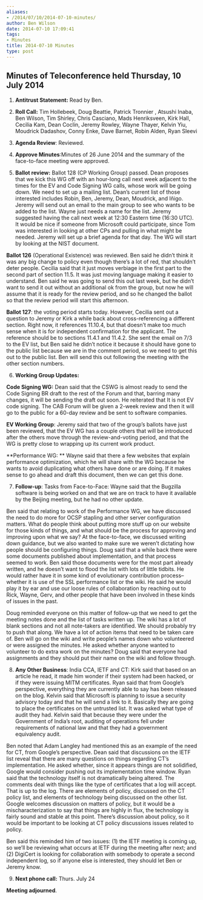 ```yaml
---
aliases:
- /2014/07/10/2014-07-10-minutes/
author: Ben Wilson
date: 2014-07-10 17:09:41
tags:
- Minutes
title: 2014-07-10 Minutes
type: post
---
```


## Minutes of Teleconference held Thursday, 10 July 2014

1. **Antitrust Statement:** Read by Ben.

1. **Roll Call:** Tim Hollebeek, Doug Beattie, Patrick Tronnier , Atsushi Inaba, Ben Wilson, Tim Shirley, Chris Casciano, Mads Henriksveen, Kirk Hall, Cecilia Kam, Dean Coclin, Jeremy Rowley, Wayne Thayer, Kelvin Yiu, Moudrick Dadashov, Conny Enke, Dave Barnet, Robin Alden, Ryan Sleevi

1. **Agenda Review**: Reviewed.

1. **Approve Minutes**:Minutes of 26 June 2014 and the summary of the face-to-face meeting were approved.

1. **Ballot review:** Ballot 128 (CP Working Group) passed. Dean proposes that we kick this WG off with an hour-long call next week adjacent to the times for the EV and Code Signing WG calls, whose work will be going down. We need to set up a mailing list. Dean’s current list of those interested includes Robin, Ben, Jeremy, Dean, Moudrick, and Iñigo. Jeremy will send out an email to the main group to see who wants to be added to the list. Wayne just needs a name for the list. Jeremy suggested having the call next week at 12:30 Eastern time (16:30 UTC). It would be nice if someone from Microsoft could participate, since Tom was interested in looking at other CPs and pulling in what might be needed. Jeremy will set up a brief agenda for that day. The WG will start by looking at the NIST document.

**Ballot 126** (Operational Existence) was reviewed. Ben said he didn’t think it was any big change to policy even though there’s a lot of red, that shouldn’t deter people. Cecilia said that it just moves verbiage in the first part to the second part of section 11.5. It was just moving language making it easier to understand. Ben said he was going to send this out last week, but he didn’t want to send it out without an additional ok from the group, but now he will assume that it is ready for the review period, and so he changed the ballot so that the review period will start this afternoon.

**Ballot 127**: the voting period starts today. However, Cecilia sent out a question to Jeremy or Kirk a while back about cross-referencing a different section. Right now, it references 11.10.4, but that doesn’t make too much sense when it is for independent confirmation for the applicant. The reference should be to sections 11.4.1 and 11.4.2. She sent the email on 7/3 to the EV list, but Ben said he didn’t notice it because it should have gone to the public list because we are in the comment period, so we need to get this out to the public list. Ben will send this out following the meeting with the other section numbers.

6. **Working Group Updates:**

**Code Signing WG:** Dean said that the CSWG is almost ready to send the Code Signing BR draft to the rest of the Forum and that, barring many changes, it will be sending the draft out soon. He reiterated that It is not EV code signing. The CAB Forum will be given a 2-week review and then it will go to the public for a 60-day review and be sent to software companies.

**EV Working Group**: Jeremy said that two of the group’s ballots have just been reviewed, that the EV WG has a couple others that will be introduced after the others move through the review-and-voting period, and that the WG is pretty close to wrapping up its current work product.

\*\*Performance WG: \*\* Wayne said that there a few websites that explain performance optimization, which he will share with the WG because he wants to avoid duplicating what others have done or are doing. If it makes sense to go ahead and draft this document, then we can get this done.

7. **Follow-up**: Tasks from Face-to-Face: Wayne said that the Bugzilla software is being worked on and that we are on track to have it available by the Beijing meeting, but he had no other update.

Ben said that relating to work of the Performance WG, we have discussed the need to do more for OCSP stapling and other server configuration matters. What do people think about putting more stuff up on our website for those kinds of things, and what should be the process for approving and improving upon what we say? At the face-to-face, we discussed writing down guidance, but we also wanted to make sure we weren’t dictating how people should be configuring things. Doug said that a while back there were some documents published about implementation, and that process seemed to work. Ben said those documents were for the most part already written, and he doesn’t want to flood the list with lots of little tidbits. He would rather have it in some kind of evolutionary contribution process–whether it is use of the SSL performance list or the wiki. He said he would play it by ear and use our loose rules of collaboration by reaching out to Rick, Wayne, Gerv, and other people that have been involved in these kinds of issues in the past.

Doug reminded everyone on this matter of follow-up that we need to get the meeting notes done and the list of tasks written up. The wiki has a lot of blank sections and not all note-takers are identified. We should probably try to push that along. We have a lot of action items that need to be taken care of. Ben will go on the wiki and write people’s names down who volunteered or were assigned the minutes. He asked whether anyone wanted to volunteer to do extra work on the minutes? Doug said that everyone had assignments and they should put their name on the wiki and follow through.

8. **Any Other Business**: India CCA, IETF and CT: Kirk said that based on an article he read, it made him wonder if their system had been hacked, or if they were issuing MITM certificates. Ryan said that from Google’s perspective, everything they are currently able to say has been released on the blog. Kelvin said that Microsoft is planning to issue a security advisory today and that he will send a link to it. Basically they are going to place the certificates on the untrusted list. It was asked what type of audit they had. Kelvin said that because they were under the Government of India’s root, auditing of operations fell under requirements of national law and that they had a government equivalency audit.

Ben noted that Adam Langley had mentioned this as an example of the need for CT, from Google’s perspective. Dean said that discussions on the IETF list reveal that there are many questions on things regarding CT’s implementation. He asked whether, since it appears things are not solidified, Google would consider pushing out its implementation time window. Ryan said that the technology itself is not dramatically being altered. The comments deal with things like the type of certificates that a log will accept. That is up to the log. There are elements of policy, discussed on the CT policy list, and elements of technology being discussed on the other list. Google welcomes discussion on matters of policy, but it would be a mischaracterization to say that things are highly in flux, the technology is fairly sound and stable at this point. There’s discussion about policy, so it would be important to be looking at CT policy discussions issues related to policy.

Ben said this reminded him of two issues: (1) the IETF meeting is coming up, so we’ll be reviewing what occurs at IETF during the meeting after next; and (2) DigiCert is looking for collaboration with somebody to operate a second independent log, so if anyone else is interested, they should let Ben or Jeremy know.

9. **Next phone call:** Thurs. July 24

**Meeting adjourned**.